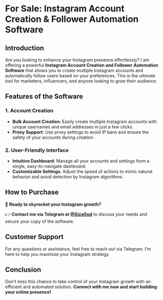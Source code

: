 # For Sale: Instagram Account Creation & Follower Automation Software

## Introduction

Are you looking to enhance your Instagram presence effortlessly? I am offering a powerful **Instagram Account Creation and Follower Automation Software** that allows you to create multiple Instagram accounts and automatically follow users based on your preferences. This is the ultimate tool for marketers, influencers, and anyone looking to grow their audience.
 
## Features of the Software
 
### 1. Account Creation
- **Bulk Account Creation**: Easily create multiple Instagram accounts with unique usernames and email addresses in just a few clicks.
- **Proxy Support**: Use proxy settings to avoid IP bans and ensure the safety of your accounts during creation.

### 2. User-Friendly Interface
- **Intuitive Dashboard**: Manage all your accounts and settings from a single, easy-to-navigate dashboard.
- **Customizable Settings**: Adjust the speed of actions to mimic natural behavior and avoid detection by Instagram algorithms.


## How to Purchase
🔗 **Ready to skyrocket your Instagram growth?** 

👉 **Contact me via Telegram at [@SizaGod](https://t.me/SizaGod)** to discuss your needs and secure your copy of the software.

## Customer Support
For any questions or assistance, feel free to reach out via Telegram. I’m here to help you maximize your Instagram strategy.

## Conclusion
Don't miss this chance to take control of your Instagram growth with an efficient and automated solution. **Connect with me now and start building your online presence!**
